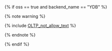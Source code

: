 {% if oss == true and backend_name == "YDB" %}

{% note warning %}

{% include [OLTP_not_allow_text](not_allow_for_OLTP_text.md) %}

{% endnote %}

{% endif %}